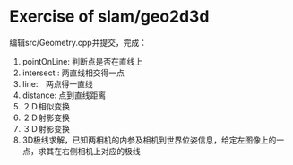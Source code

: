 # Exercise of slam/geo2d3d

编辑src/Geometry.cpp并提交，完成：

1. pointOnLine: 判断点是否在直线上
2. intersect  : 两直线相交得一点
3. line:　两点得一直线
4. distance: 点到直线距离
5. ２Ｄ相似变换
6. ２Ｄ射影变换
7. ３Ｄ射影变换
8. 3D极线求解，已知两相机的内参及相机到世界位姿信息，给定左图像上的一点，求其在右侧相机上对应的极线
